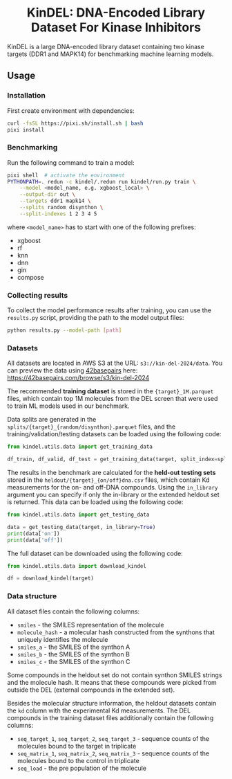 <div style="text-align: center">
<h1>KinDEL: DNA-Encoded Library Dataset For Kinase Inhibitors</h1>
</div>

KinDEL is a large DNA-encoded library dataset containing two kinase
targets (DDR1 and MAPK14) for benchmarking machine learning models.

## Usage

### Installation

First create environment with dependencies:

```bash
curl -fsSL https://pixi.sh/install.sh | bash
pixi install
```

### Benchmarking

Run the following command to train a model:

```bash
pixi shell  # activate the environment
PYTHONPATH=. redun -c kindel/.redun run kindel/run.py train \
    --model <model_name, e.g. xgboost_local> \
    --output-dir out \
    --targets ddr1 mapk14 \
    --splits random disynthon \
    --split-indexes 1 2 3 4 5
```

where `<model_name>` has to start with one of the following prefixes:
* xgboost
* rf
* knn
* dnn
* gin
* compose

### Collecting results

To collect the model performance results after training, you
can use the `results.py` script, providing the path to the
model output files:

```bash
python results.py --model-path [path]
```

### Datasets

All datasets are located in AWS S3 at the URL: `s3://kin-del-2024/data`.
You can preview the data using [42basepairs](https://42basepairs.com/) here: https://42basepairs.com/browse/s3/kin-del-2024

The recommended **training dataset** is stored in the `{target}_1M.parquet`
files, which contain top 1M molecules from the DEL screen that were used to
train ML models used in our benchmark.

Data splits are generated in the `splits/{target}_{random/disynthon}.parquet` files,
and the training/validation/testing datasets can be loaded using the
following code:

```python
from kindel.utils.data import get_training_data

df_train, df_valid, df_test = get_training_data(target, split_index=split_index)
```

The results in the benchmark are calculated for the **held-out testing sets** stored
in the `heldout/{target}_{on/off}dna.csv` files, which contain Kd measurements
for the on- and off-DNA compounds. Using the `in_library` argument you can specify
if only the in-library or the extended heldout set is returned. This data can be
loaded using the following code:

```python
from kindel.utils.data import get_testing_data

data = get_testing_data(target, in_library=True)
print(data['on'])
print(data['off'])
```

The full dataset can be downloaded using the following code:

```python
from kindel.utils.data import download_kindel

df = download_kindel(target)
```

### Data structure

All dataset files contain the following columns:
- `smiles` - the SMILES representation of the molecule
- `molecule_hash` - a molecular hash constructed from the synthons that uniquely identifies the molecule
- `smiles_a` - the SMILES of the synthon A
- `smiles_b` - the SMILES of the synthon B
- `smiles_c` - the SMILES of the synthon C

Some compounds in the heldout set do not contain synthon SMILES
strings and the molecule hash. It means that these compounds
were picked from outside the DEL (external compounds in the
extended set).

Besides the molecular structure information, the heldout datasets
contain the `kd` column with the experimental Kd measurements.
The DEL compounds in the training dataset files additionally
contain the following columns:
- `seq_target_1`, `seq_target_2`, `seq_target_3` - sequence counts of the molecules bound to the target in triplicate
- `seq_matrix_1`, `seq_matrix_2`, `seq_matrix_3` - sequence counts of the molecules bound to the control in triplicate
- `seq_load` - the pre population of the molecule
